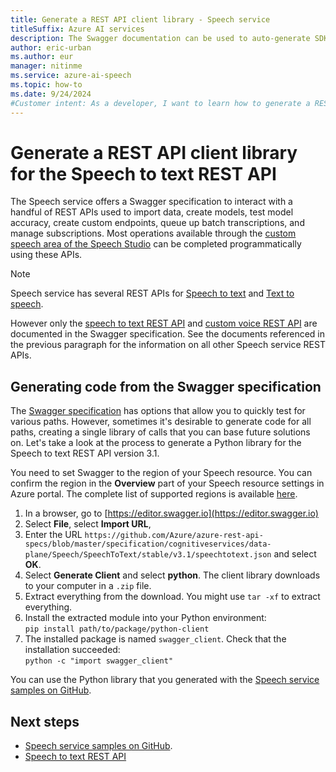 ```yaml
---
title: Generate a REST API client library - Speech service
titleSuffix: Azure AI services
description: The Swagger documentation can be used to auto-generate SDKs for many programming languages. 
author: eric-urban
ms.author: eur
manager: nitinme
ms.service: azure-ai-speech
ms.topic: how-to
ms.date: 9/24/2024
#Customer intent: As a developer, I want to learn how to generate a REST API client library for the Speech to text REST API.
---
```


# Generate a REST API client library for the Speech to text REST API

The Speech service offers a Swagger specification to interact with a handful of REST APIs used to import data, create models, test model accuracy, create custom endpoints, queue up batch transcriptions, and manage subscriptions. Most operations available through the [custom speech area of the Speech Studio](https://aka.ms/speechstudio/customspeech) can be completed programmatically using these APIs.

> [!NOTE]
> Speech service has several REST APIs for [Speech to text](rest-speech-to-text.md) and [Text to speech](rest-text-to-speech.md).  
>
> However only the [speech to text REST API](rest-speech-to-text.md) and [custom voice REST API](/rest/api/speech/) are documented in the Swagger specification. See the documents referenced in the previous paragraph for the information on all other Speech service REST APIs.

## Generating code from the Swagger specification

The [Swagger specification](https://github.com/Azure/azure-rest-api-specs/blob/master/specification/cognitiveservices/data-plane/Speech/SpeechToText/stable/v3.1/speechtotext.json) has options that allow you to quickly test for various paths. However, sometimes it's desirable to generate code for all paths, creating a single library of calls that you can base future solutions on. Let's take a look at the process to generate a Python library for the Speech to text REST API version 3.1.

You need to set Swagger to the region of your Speech resource. You can confirm the region in the **Overview** part of your Speech resource settings in Azure portal. The complete list of supported regions is available [here](regions.md#regions).

1. In a browser, go to [https://editor.swagger.io](https://editor.swagger.io)
1. Select **File**, select **Import URL**, 
1. Enter the URL `https://github.com/Azure/azure-rest-api-specs/blob/master/specification/cognitiveservices/data-plane/Speech/SpeechToText/stable/v3.1/speechtotext.json` and select **OK**.
1. Select **Generate Client** and select **python**. The client library downloads to your computer in a `.zip` file.
1. Extract everything from the download. You might use `tar -xf` to extract everything.
1. Install the extracted module into your Python environment:  
      `pip install path/to/package/python-client`
1. The installed package is named `swagger_client`. Check that the installation succeeded:  
       `python -c "import swagger_client"`

You can use the Python library that you generated with the [Speech service samples on GitHub](https://aka.ms/csspeech/samples).

## Next steps

* [Speech service samples on GitHub](https://aka.ms/csspeech/samples).
* [Speech to text REST API](rest-speech-to-text.md)
